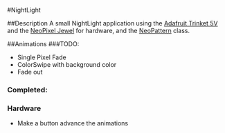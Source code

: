 #NightLight

##Description
A small NightLight application using the [Adafruit Trinket 5V](https://www.adafruit.com/product/1501) and the [NeoPixel Jewel](https://www.adafruit.com/product/2226) for hardware,
and the [NeoPattern](https://learn.adafruit.com/multi-tasking-the-arduino-part-3?view=all) class.

##Animations
###TODO:
* Single Pixel Fade
* ColorSwipe with background color
* Fade out

### Completed:

### Hardware
* Make a button advance the animations